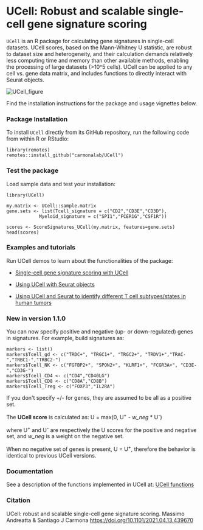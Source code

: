 # UCell: Robust and scalable single-cell gene signature scoring


`UCell` is an R package for calculating gene signatures in single-cell datasets. UCell scores, based on the Mann-Whitney U statistic, are robust to dataset size and heterogeneity, and their calculation demands relatively less computing time and memory than other available methods, enabling the processing of large datasets (>10^5 cells). UCell can be applied to any cell vs. gene data matrix, and includes functions to directly interact with Seurat objects. 


![UCell_figure](https://github.com/carmonalab/UCell/blob/master/docs/Figure1.png?raw=true)


Find the installation instructions for the package and usage vignettes below.

### Package Installation

To install `UCell` directly from its GitHub repository, run the following code from within R or RStudio:
```
library(remotes)
remotes::install_github("carmonalab/UCell")
```

### Test the package

Load sample data and test your installation:
```
library(UCell)

my.matrix <- UCell::sample.matrix
gene.sets <- list(Tcell_signature = c("CD2","CD3E","CD3D"),
			Myeloid_signature = c("SPI1","FCER1G","CSF1R"))

scores <- ScoreSignatures_UCell(my.matrix, features=gene.sets)
head(scores)
```

### Examples and tutorials

Run UCell demos to learn about the functionalities of the package:

* [Single-cell gene signature scoring with UCell](https://carmonalab.github.io/UCell/UCell_matrix_vignette.html)

* [Using UCell with Seurat objects](https://carmonalab.github.io/UCell/UCell_Seurat_vignette.html)

* [Using UCell and Seurat to identify different T cell subtypes/states in human tumors](https://carmonalab.github.io/UCell/UCell_vignette_TILstates.html)

### New in version 1.1.0

You can now specify positive and negative (up- or down-regulated) genes in signatures. For example, build signatures as:

```
markers <- list()
markers$Tcell_gd <- c("TRDC+", "TRGC1+", "TRGC2+", "TRDV1+","TRAC-","TRBC1-","TRBC2-")
markers$Tcell_NK <- c("FGFBP2+", "SPON2+", "KLRF1+", "FCGR3A+", "CD3E-","CD3G-")
markers$Tcell_CD4 <- c("CD4","CD40LG")
markers$Tcell_CD8 <- c("CD8A","CD8B")
markers$Tcell_Treg <- c("FOXP3","IL2RA")
```
If you don't specify +/- for genes, they are assumed to be all as a positive set.

The **UCell score** is calculated as:  U = max(0, U<sup>+</sup> - *w_neg* * U<sup>-</sup>)
 
where U<sup>+</sup> and U<sup>-</sup> are respectively the U scores for the positive and negative set, and *w_neg* is a weight on the negative set.

When no negative set of genes is present, U = U<sup>+</sup>, therefore the behavior is identical to previous UCell versions.   



### Documentation

See a description of the functions implemented in UCell at: [UCell functions](docs/functions.md)


### Citation

UCell: robust and scalable single-cell gene signature scoring. Massimo Andreatta & Santiago J Carmona
https://doi.org/10.1101/2021.04.13.439670
